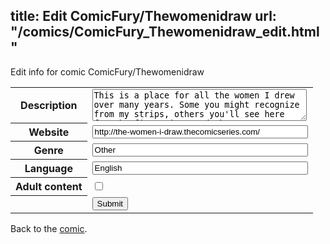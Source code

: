 title: Edit ComicFury/Thewomenidraw
url: "/comics/ComicFury_Thewomenidraw_edit.html"
---
Edit info for comic ComicFury/Thewomenidraw

<form name="comic" action="http://gaepostmail.appspot.com/comic/" method="post">
<table class="comicinfo">
<tr>
<th>Description</th><td><textarea name="description" cols="40" rows="3">This is a place for all the women I drew over many years. Some you might recognize from my strips, others you'll see here for the first time, and the rest are women I drew from other comics on ComicFury.</textarea></td>
</tr>
<tr>
<th>Website</th><td><input type="text" name="url" value="http://the-women-i-draw.thecomicseries.com/" size="40"/></td>
</tr>
<tr>
<th>Genre</th><td><input type="text" name="genre" value="Other" size="40"/></td>
</tr>
<tr>
<th>Language</th><td><input type="text" name="language" value="English" size="40"/></td>
</tr>
<tr>
<th>Adult content</th><td><input type="checkbox" name="adult" value="adult" /></td>
</tr>
<tr>
<th></th><td>
<input type="hidden" name="comic" value="ComicFury_Thewomenidraw" />
<input type="submit" name="submit" value="Submit" />
</td>
</tr>
</table>
</form>

Back to the [comic](ComicFury_Thewomenidraw.html).
